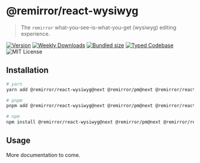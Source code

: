 # @remirror/react-wysiwyg

> The `remirror` what-you-see-is-what-you-get (wysiwyg) editing experience.

[![Version][version]][npm] [![Weekly Downloads][downloads-badge]][npm] [![Bundled size][size-badge]][size] [![Typed Codebase][typescript]](./src/index.ts) ![MIT License][license]

[version]: https://flat.badgen.net/npm/v/@remirror/react-wysiwyg
[npm]: https://npmjs.com/package/@remirror/react-wysiwyg
[license]: https://flat.badgen.net/badge/license/MIT/purple
[size]: https://bundlephobia.com/result?p=@remirror/react-wysiwyg
[size-badge]: https://flat.badgen.net/bundlephobia/minzip/@remirror/react-wysiwyg
[typescript]: https://flat.badgen.net/badge/icon/TypeScript?icon=typescript&label
[downloads-badge]: https://badgen.net/npm/dw/@remirror/react-wysiwyg/red?icon=npm

## Installation

```bash
# yarn
yarn add @remirror/react-wysiwyg@next @remirror/pm@next @remirror/react@next

# pnpm
pnpm add @remirror/react-wysiwyg@next @remirror/pm@next @remirror/react@next

# npm
npm install @remirror/react-wysiwyg@next @remirror/pm@next @remirror/react@next
```

## Usage

More documentation to come.
